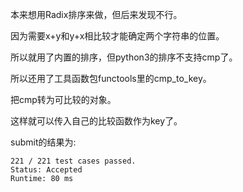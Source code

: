 本来想用Radix排序来做，但后来发现不行。

因为需要x+y和y+x相比较才能确定两个字符串的位置。

所以就用了内置的排序，但python3的排序不支持cmp了。

所以还用了工具函数包functools里的cmp_to_key。

把cmp转为可比较的对象。

这样就可以传入自己的比较函数作为key了。

submit的结果为:
```
221 / 221 test cases passed.
Status: Accepted
Runtime: 80 ms
```

